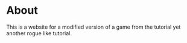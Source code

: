 # About
This is a website for a modified version of a game from the tutorial yet another rogue like tutorial.
